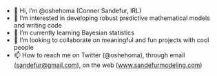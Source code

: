 - 👋 Hi, I’m @oshehoma (Conner Sandefur, IRL)
- 👀 I’m interested in developing robust predictive mathematical models and writing code
- 🌱 I’m currently learning Bayesian statistics
- 💞️ I’m looking to collaborate on meaningful and fun projects with cool people
- 📫 How to reach me on Twitter (@oshehoma), through email (sandefur@gmail.com), on the web (www.sandefurmodeling.com)

<!---
oshehoma/oshehoma is a ✨ special ✨ repository because its `README.md` (this file) appears on your GitHub profile.
You can click the Preview link to take a look at your changes.
--->
